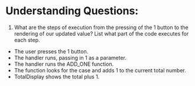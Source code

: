 # Understanding Questions:
1. What are the steps of execution from the pressing of the 1 button to the rendering of our updated value? List what part of the code executes for each step.
* The user presses the 1 button.
* The handler runs, passing in 1 as a parameter.
* The handler runs the ADD_ONE function.
* The function looks for the case and adds 1 to the current total number.
* TotalDisplay shows the total plus 1.
